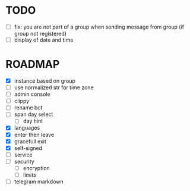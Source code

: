 # TODO

- [ ] fix: you are not part of a group when sending message from group (if group not registered)
- [ ] display of date and time

# ROADMAP

- [x] instance based on group
- [ ] use normalized str for time zone
- [ ] admin console
- [ ] clippy
- [ ] rename bot
- [ ] span day select
  - [ ] day hint
- [x] languages
- [x] enter then leave
- [x] gracefull exit
- [x] self-signed
- [ ] service
- [ ] security
  - [ ] encryption
  - [ ] limits
- [ ] telegram markdown
